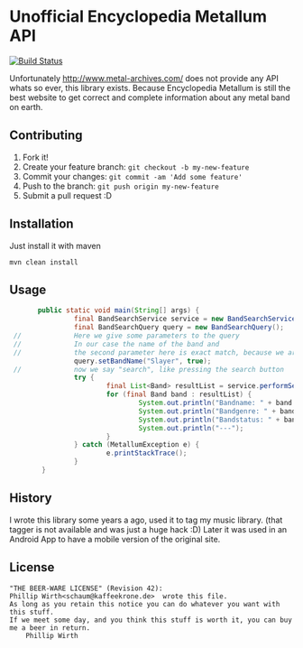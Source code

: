 # Unofficial Encyclopedia Metallum API

[![Build Status](https://travis-ci.org/Loki-Afro/metalarchives.svg?branch=develop)](https://travis-ci.org/Loki-Afro/metalarchives)

Unfortunately http://www.metal-archives.com/ does not provide any API whats so ever, this library exists.
Because Encyclopedia Metallum is still the best website to get correct and complete information about any metal band on earth.


## Contributing
1. Fork it!
2. Create your feature branch: `git checkout -b my-new-feature`
3. Commit your changes: `git commit -am 'Add some feature'`
4. Push to the branch: `git push origin my-new-feature`
5. Submit a pull request :D

## Installation

Just install it with maven
```
mvn clean install
```

## Usage
```java
       public static void main(String[] args) {
                final BandSearchService service = new BandSearchService();
                final BandSearchQuery query = new BandSearchQuery();
 //             Here we give some parameters to the query
 //             In our case the name of the band and
 //             the second parameter here is exact match, because we are sure that there is a Band named Slayer
                query.setBandName("Slayer", true);
 //             now we say "search", like pressing the search button
                try {
                        final List<Band> resultList = service.performSearch(query);
                        for (final Band band : resultList) {
                                System.out.println("Bandname: " + band.getName());
                                System.out.println("Bandgenre: " + band.getGenre());
                                System.out.println("Bandstatus: " + band.getStatus().asString());
                                System.out.println("---");
                        }
                } catch (MetallumException e) {
                        e.printStackTrace();
                }
        }
```

## History
I wrote this library some years a ago, used it to tag my music library. (that tagger is not available and was just a huge hack :D)
Later it was used in an Android App to have a mobile version of the original site.

## License
```
"THE BEER-WARE LICENSE" (Revision 42):
Phillip Wirth<schaum@kaffeekrone.de>  wrote this file.
As long as you retain this notice you can do whatever you want with this stuff.
If we meet some day, and you think this stuff is worth it, you can buy me a beer in return.
	Phillip Wirth
```

